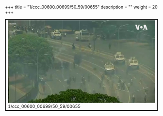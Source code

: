 +++
title = "1/ccc_00600_00699/50_59/00655"
description = ""
weight = 20
+++

<table style="border:2px solid black;max-width:800px;max-height:800px;" 
><tr><td>
<img class="center-fit-jpg"
src="/jpg_/aaa_20190430_NxaOmWaI8sI_00654.jpg">
1/ccc_00600_00699/50_59/00655
</img></td></tr></table>
